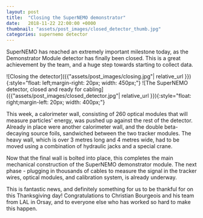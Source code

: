 ```yaml
---
layout: post
title:  "Closing the SuperNEMO demonstrator"
date:   2018-11-22 22:00:00 +0000
thumbnail: "assets/post_images/closed_detector_thumb.jpg"
categories: supernemo detector
---
```


SuperNEMO has reached an extremely important milestone today, as the Demonstrator Module detector has finally been closed. This is a great achievement by the team, and a huge step towards starting to collect data.

![Closing the detector]({{"assets/post_images/closing.jpg"| relative_url }}){:style="float: left;margin-right: 20px; width: 450px;"}
![The SuperNEMO detector, closed and ready for cabling]({{"assets/post_images/closed_detector.jpg"| relative_url }}){:style="float: right;margin-left: 20px; width: 400px;"}


This week, a calorimeter wall, consisting of 260 optical modules that will measure particles' energy, was pushed up against the rest of the detector. Already in place were another calorimeter wall, and the double beta-decaying source foils, sandwiched between the two tracker modules. The heavy wall, which is over 3 metres long and 4 metres wide, had to be moved using a combination of hydraulic jacks and a special crane.

Now that the final wall is bolted into place, this completes the main mechanical construction of the SuperNEMO demonstrator module. The next phase - plugging in thousands of cables to measure the signal in the tracker wires, optical modules, and calibration system, is already underway.

This is fantastic news, and definitely something for us to be thankful for on this Thanksgiving day! Congratulations to Christian Bourgeois and his team from LAL in Orsay, and to everyone else who has worked so hard to make this happen. 


